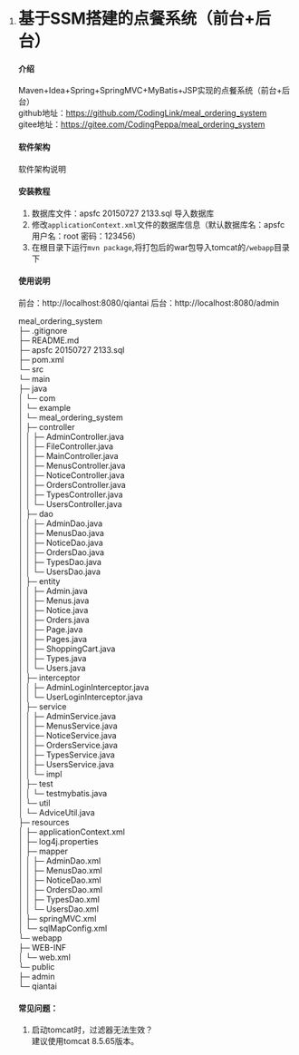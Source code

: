 1. # 基于SSM搭建的点餐系统（前台+后台）
    
    #### 介绍
    
    Maven+Idea+Spring+SpringMVC+MyBatis+JSP实现的点餐系统（前台+后台）  
    github地址：https://github.com/CodingLink/meal_ordering_system  
    gitee地址：https://gitee.com/CodingPeppa/meal_ordering_system   
    
       
    
    #### 软件架构
    
    软件架构说明
    
    
    #### 安装教程
    
    1.  数据库文件：apsfc 20150727 2133.sql 导入数据库 
    2.  修改`applicationContext.xml`文件的数据库信息（默认数据库名：apsfc 用户名：root 密码：123456）
    3.  在根目录下运行`mvn package`,将打包后的war包导入tomcat的`/webapp`目录下
    
    #### 使用说明
    
    前台：http://localhost:8080/qiantai
    后台：http://localhost:8080/admin
    
    meal_ordering_system  
    ├─ .gitignore  
    ├─ README.md  
    ├─ apsfc 20150727 2133.sql  
    ├─ pom.xml  
    └─ src  
           └─ main  
                  ├─ java  
                  │    └─ com  
                  │           └─ example  
                  │                  └─ meal_ordering_system  
                  │                         ├─ controller  
                  │                         │    ├─ AdminController.java  
                  │                         │    ├─ FileController.java  
                  │                         │    ├─ MainController.java  
                  │                         │    ├─ MenusController.java  
                  │                         │    ├─ NoticeController.java  
                  │                         │    ├─ OrdersController.java  
                  │                         │    ├─ TypesController.java  
                  │                         │    └─ UsersController.java  
                  │                         ├─ dao  
                  │                         │    ├─ AdminDao.java  
                  │                         │    ├─ MenusDao.java  
                  │                         │    ├─ NoticeDao.java  
                  │                         │    ├─ OrdersDao.java  
                  │                         │    ├─ TypesDao.java  
                  │                         │    └─ UsersDao.java  
                  │                         ├─ entity  
                  │                         │    ├─ Admin.java  
                  │                         │    ├─ Menus.java  
                  │                         │    ├─ Notice.java  
                  │                         │    ├─ Orders.java  
                  │                         │    ├─ Page.java  
                  │                         │    ├─ Pages.java  
                  │                         │    ├─ ShoppingCart.java  
                  │                         │    ├─ Types.java  
                  │                         │    └─ Users.java  
                  │                         ├─ interceptor  
                  │                         │    ├─ AdminLoginInterceptor.java  
                  │                         │    └─ UserLoginInterceptor.java  
                  │                         ├─ service  
                  │                         │    ├─ AdminService.java  
                  │                         │    ├─ MenusService.java  
                  │                         │    ├─ NoticeService.java  
                  │                         │    ├─ OrdersService.java  
                  │                         │    ├─ TypesService.java  
                  │                         │    ├─ UsersService.java  
                  │                         │    └─ impl  
                  │                         ├─ test  
                  │                         │    └─ testmybatis.java  
                  │                         └─ util  
                  │                                └─ AdviceUtil.java  
                  ├─ resources  
                  │    ├─ applicationContext.xml  
                  │    ├─ log4j.properties   
                  │    ├─ mapper  
                  │    │    ├─ AdminDao.xml  
                  │    │    ├─ MenusDao.xml  
                  │    │    ├─ NoticeDao.xml  
                  │    │    ├─ OrdersDao.xml  
                  │    │    ├─ TypesDao.xml  
                  │    │    └─ UsersDao.xml  
                  │    ├─ springMVC.xml  
                  │    └─ sqlMapConfig.xml  
                  └─ webapp  
                         ├─ WEB-INF   
                         │    └─ web.xml  
                         └─ public  
                                ├─ admin   
                                └─ qiantai    
    
    #### 常见问题：
    
    1. 启动tomcat时，过滤器无法生效？  
       建议使用tomcat 8.5.65版本。